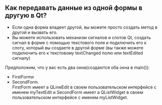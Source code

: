 ## Как передавать данные из одной формы в другую в Qt?
- Если одна форма владеет другой, вы можете просто создать метод в другой и вызвать его.  
- Вы можете использовать механизм сигналов и слотов Qt, создать сигнал в форме с помощью текстового поля и подключить его к слоту, который вы создаете в другой форме (вы также можете подключить его к текстовому textChanged полю или textEdited сигналу)

Предположим, что у вас есть два окна(создаются оба окна в main()): 
- FirstFormи    
- SecondForm.   
  FirstForm  имеет a QLineEdit   в своем пользовательском интерфейсе с именем myTextEdit и 
  SecondForm имеет a QListWidget в своем пользовательском интерфейсе с именем myListWidget.


